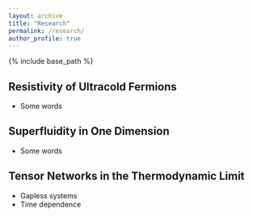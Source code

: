 ```yaml
---
layout: archive
title: "Research"
permalink: /research/
author_profile: true
---
```


{% include base_path %}

## Resistivity of Ultracold Fermions
* Some words

## Superfluidity in One Dimension
* Some words
  
## Tensor Networks in the Thermodynamic Limit
* Gapless systems
* Time dependence